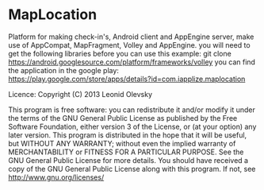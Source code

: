 MapLocation
===========

Platform for making check-in's, Android client and AppEngine server, make use of AppCompat, MapFragment, Volley and AppEngine.
you will need to get the following libraries before you can use this example: git clone https://android.googlesource.com/platform/frameworks/volley
you can find the application in the google play: https://play.google.com/store/apps/details?id=com.iapplize.maplocation

Licence:
Copyright (C) 2013 Leonid Olevsky

This program is free software: you can redistribute it and/or modify it under the terms of the GNU General Public License as published by the Free Software Foundation, either version 3 of the License, or (at your option) any later version.
This program is distributed in the hope that it will be useful, but WITHOUT ANY WARRANTY; without even the implied warranty of MERCHANTABILITY or FITNESS FOR A PARTICULAR PURPOSE. See the GNU General Public License for more details.
You should have received a copy of the GNU General Public License along with this program. If not, see http://www.gnu.org/licenses/
